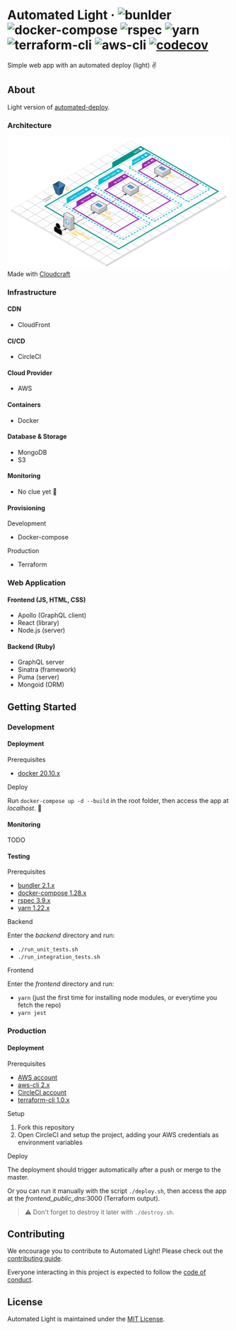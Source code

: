 # Automated Light &middot; ![bunlder](https://img.shields.io/badge/bundler-2.1%2B-red?logo=ruby) ![docker-compose](https://img.shields.io/badge/docker--compose-1.28%2B-blue?logo=docker) ![rspec](https://img.shields.io/badge/rspec-3.9%2B-red?logo=ruby) ![yarn](https://img.shields.io/badge/yarn-1.22%2B-2188b6?logo=yarn) ![terraform-cli](https://img.shields.io/badge/terraform--cli-1.0%2B-blue?logo=terraform) ![aws-cli](https://img.shields.io/badge/aws--cli-2.2%2B-orange?logo=amazon-aws) [![codecov](https://codecov.io/gh/lucasmari/automated-light/branch/main/graph/badge.svg?token=BEF4A5B1IV)](https://codecov.io/gh/lucasmari/automated-light)

Simple web app with an automated deploy (light) :v:

## About

Light version of [automated-deploy](https://github.com/lucasmari/automated-deploy).

### Architecture

![](.images/Web%20App%20Reference%20Architecture.png)
Made with [Cloudcraft](https://www.cloudcraft.co/)

### Infrastructure

#### CDN

- CloudFront

#### CI/CD

- CircleCI

#### Cloud Provider

- AWS

#### Containers

- Docker

#### Database & Storage

- MongoDB
- S3

#### Monitoring

- No clue yet :shrug:

#### Provisioning

Development

- Docker-compose

Production
  
- Terraform

### Web Application

#### Frontend (JS, HTML, CSS)

- Apollo (GraphQL client)
- React (library)
- Node.js (server)

#### Backend (Ruby)

- GraphQL server
- Sinatra (framework)
- Puma (server)
- Mongoid (ORM)

## Getting Started

### Development

#### Deployment

Prerequisites

- [docker 20.10.x](https://www.docker.com/get-started)

Deploy

Run `docker-compose up -d --build` in the root folder, then access the app at *localhost*. :clap:

#### Monitoring

TODO

#### Testing

Prerequisites

- [bundler 2.1.x](https://bundler.io/)
- [docker-compose 1.28.x](https://docs.docker.com/compose/install/)
- [rspec 3.9.x](https://rspec.info/)
- [yarn 1.22.x](https://yarnpkg.com/getting-started/install)

Backend

Enter the *backend* directory and run:

- `./run_unit_tests.sh`
- `./run_integration_tests.sh`

Frontend

Enter the *frontend* directory and run:

- `yarn` (just the first time for installing node modules, or everytime you fetch the repo)
- `yarn jest`

### Production

#### Deployment

Prerequisites

- [AWS account](https://console.aws.amazon.com)
- [aws-cli 2.x](https://docs.aws.amazon.com/cli/latest/userguide/install-cliv2.html)
- [CircleCI account](https://app.circleci.com/dashboard)
- [terraform-cli 1.0.x](https://www.terraform.io/downloads.html)

Setup

1. Fork this repository
2. Open CircleCI and setup the project, adding your AWS credentials as environment variables

Deploy

The deployment should trigger automatically after a push or merge to the master.

Or you can run it manually with the script `./deploy.sh`, then access the app at the *frontend_public_dns*:3000 (Terraform output).

> :warning: Don't forget to destroy it later with `./destroy.sh`.

## Contributing

We encourage you to contribute to Automated Light! Please check out the
[contributing guide](https://github.com/lucasmari/automated-light/blob/master/CONTRIBUTING.md).

Everyone interacting in this project is expected to follow the [code of conduct](https://github.com/lucasmari/automated-light/blob/master/CODE_OF_CONDUCT.md).

## License

Automated Light is maintained under the [MIT License](https://opensource.org/licenses/MIT).